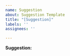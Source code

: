 ```yaml
---
name: Suggestion
about: Suggestion Template
title: "[Suggestion]"
labels: ''
assignees: ''

---
```


**Suggestion:**

>

